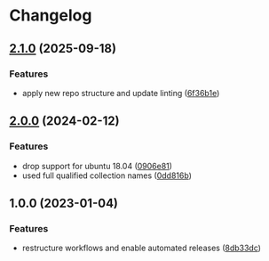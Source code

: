 # Changelog

## [2.1.0](https://github.com/rolehippie/clamav/compare/v2.0.0...v2.1.0) (2025-09-18)


### Features

* apply new repo structure and update linting ([6f36b1e](https://github.com/rolehippie/clamav/commit/6f36b1eb1a65d534c3662d64d1d6baf23e87d69d))

## [2.0.0](https://github.com/rolehippie/clamav/compare/v1.0.0...v2.0.0) (2024-02-12)


### Features

* drop support for ubuntu 18.04 ([0906e81](https://github.com/rolehippie/clamav/commit/0906e81d29cd7c4b80d785ccae8c60c0de2c9d57))
* used full qualified collection names ([0dd816b](https://github.com/rolehippie/clamav/commit/0dd816be5093be66e5355547c00d3b9672cf369a))

## 1.0.0 (2023-01-04)


### Features

* restructure workflows and enable automated releases ([8db33dc](https://github.com/rolehippie/clamav/commit/8db33dce9e7123b655e501b67d4479f0219012d6))
